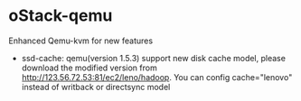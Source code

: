 # oStack-qemu
Enhanced Qemu-kvm for new features

- ssd-cache: qemu(version 1.5.3) support new disk cache model, please download the modified version from http://123.56.72.53:81/ec2/leno/hadoop. You can config cache="lenovo" instead of writback or directsync model
